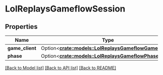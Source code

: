 # LolReplaysGameflowSession

## Properties

Name | Type | Description | Notes
------------ | ------------- | ------------- | -------------
**game_client** | Option<[**crate::models::LolReplaysGameflowGameClient**](LolReplaysGameflowGameClient.md)> |  | [optional]
**phase** | Option<[**crate::models::LolReplaysGameflowPhase**](LolReplaysGameflowPhase.md)> |  | [optional]

[[Back to Model list]](../README.md#documentation-for-models) [[Back to API list]](../README.md#documentation-for-api-endpoints) [[Back to README]](../README.md)


